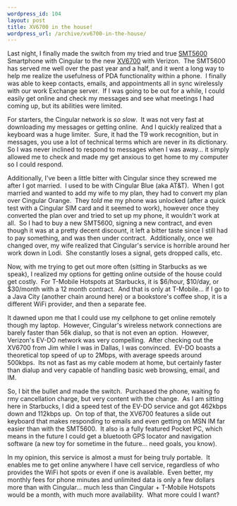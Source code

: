 ```yaml
--- 
wordpress_id: 104
layout: post
title: XV6700 in the house!
wordpress_url: /archive/xv6700-in-the-house/
---
```


<p>Last night, I finally made the switch from my tried and true <a href="http://reviews.cnet.com/Audiovox_SMT5600/4505-6452_7-31138516.html">SMT5600</a> Smartphone with Cingular to the new <a href="http://reviews.cnet.com/UTStarcom_XV6700/4505-6452_7-31660683.html">XV6700</a> with Verizon.&nbsp; The SMT5600 has served me well over the past year and a half, and it went a long way to help me realize the usefulness of PDA functionality within a phone.&nbsp; I finally was able to keep contacts, emails, and appointments all in sync wirelessly with our work Exchange server.&nbsp; If I was going to be out for a while, I could easily get online and check my messages and&nbsp;see what meetings I had coming up, but its abilities were limited.</p>
<p>For starters, the Cingular network is <em>so slow</em>.&nbsp; It was not very fast at downloading my messages or getting online.&nbsp; And I quickly realized that a keyboard was a huge limiter.&nbsp; Sure, it had the T9 work recognition, but in messages, you use a lot of technical terms which are never in its dictionary.&nbsp; So I was never inclined to respond to messages when I was away... it simply allowed me to check and made my get anxious to get home to my computer so I could respond.</p>
<p>Additionally, I've been a little bitter with Cingular since they screwed me after I got married.&nbsp; I used to be with Cingular Blue (aka AT&amp;T).&nbsp; When I got married and wanted to add my wife to my plan, they had to convert my plan over Cingular Orange.&nbsp; They <em>told</em> me my phone was unlocked (after a quick test with a Cingular SIM card and it seemed to work), however once they converted the plan over and tried to set up my phone, it wouldn't work at all.&nbsp; So I had to buy a new SMT5600, signing a new contract, and even though it was at a pretty decent discount, it left a bitter taste since I still had to pay something, and was then under contract.&nbsp; Additionally, once we changed over, my wife realized that Cingular's service is horrible around her work down in Lodi.&nbsp; She constantly loses a signal, gets dropped calls, etc.</p>
<p>Now, with me trying to get out more often (sitting in Starbucks as we speak), I realized my options for getting online outside of the house could get costly.&nbsp; For T-Mobile Hotspots at Starbucks, it is $6/hour, $10/day, or $30/month with a 12 month contract.&nbsp; And that is only at T-Mobile... if I go to a Java City (another chain around here) or a bookstore's coffee shop, it is a different WiFi provider, and then a separate fee.</p>
<p>It dawned upon me that I could use my cellphone to get online remotely though my laptop.&nbsp; However, Cingular's wireless network connections are barely faster than 56k dialup, so that is not even an option.&nbsp; However, Verizon's EV-DO network was very compelling.&nbsp; After checking out the XV6700 from Jim while I was in Dallas, I was convinced.&nbsp; EV-DO boasts a theoretical top speed of up to 2Mbps, with average speeds around 500kbps.&nbsp; Its not as fast as my cable modem at home, but certainly faster than dialup and very capable of handling basic web browsing, email, and IM.</p>
<p>So, I bit the bullet and made the switch.&nbsp; Purchased the phone, waiting fo rmy cancellation charge, but very content with the change.&nbsp; As I am sitting here in Starbucks, I&nbsp;did a speed test of the EV-DO service and got 462kbps down and 112kbps up.&nbsp; On top of that, the XV6700 features a slide out keyboard that makes responding to emails and even getting on MSN IM far easier than with the SMT5600.&nbsp; It also is a fully featured Pocket PC, which means in the future I could get a bluetooth GPS locator and navigation software (a new toy for sometime in the future... need goals, you know).</p>
<p>In my opinion, this service is almost a must for being truly portable.&nbsp; It enables me to get online anywhere I have cell service, regardless of who provides the WiFi hot spots or even if one is available.&nbsp; Even better, my monthly fees for phone minutes and unlimited data is only a few dollars more than with Cingular... much less than Cingular + T-Mobile Hotspots would be a month, with much more availability.&nbsp; What more could I want?</p>
         
